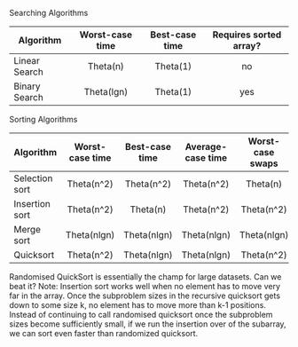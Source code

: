 Searching Algorithms

| Algorithm     | Worst-case time   | Best-case  time  | Requires sorted array?|
| ------------- |:-------------:| :-----------:|:--------------:|
| Linear Search | Theta(n)          | Theta(1)         | no             |
| Binary Search | Theta(lgn)        | Theta(1)         | yes            |


Sorting Algorithms

| Algorithm     | Worst-case time   | Best-case time   | Average-case time|Worst-case swaps| In-Place?|
| ------------- |:-------------:| :-----------:|:--------------:|:--------------:|:--------------:|
| Selection sort | Theta(n^2)          | Theta(n^2)         | Theta(n^2)|Theta(n)|yes           |
| Insertion sort | Theta(n^2)        | Theta(n)         | Theta(n^2)|Theta(n^2)|yes            |
|Merge sort | Theta(nlgn)          | Theta(nlgn)         | Theta(nlgn)|Theta(nlgn)|no             |
| Quicksort | Theta(n^2)        | Theta(nlgn)         | Theta(nlgn)|Theta(n^2)|yes            |

Randomised QuickSort is essentially the champ for large datasets. Can we beat it? 
Note: Insertion sort works well when no element has to move very far in the array. Once the subproblem sizes in the recursive quicksort gets down to some size k, no element has to move more than k-1 positions. Instead of continuing to call randomised quicksort once the subproblem sizes become sufficiently small, if we run the insertion over of the subarray, we can sort even faster than randomized quicksort.
